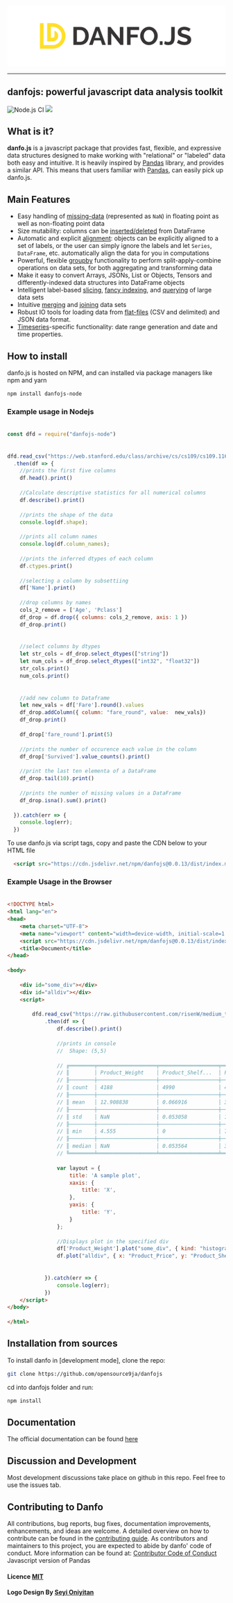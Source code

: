 
<div align="center">
  <img src="logo.png"><br>
</div>

-----------------

## danfojs: powerful javascript data analysis toolkit 
![Node.js CI](https://github.com/opensource9ja/danfojs/workflows/Node.js%20CI/badge.svg?branch=master)
[![](https://data.jsdelivr.com/v1/package/npm/danfojs/badge?style=rounded)](https://www.jsdelivr.com/package/npm/danfojs)



## What is it?

**danfo.js** is a javascript package that provides fast, flexible, and expressive data
structures designed to make working with "relational" or "labeled" data both
easy and intuitive. It is heavily inspired by [Pandas](https://pandas.pydata.org/pandas-docs/stable/) library, and provides a similar API. This means that users familiar with [Pandas](https://pandas.pydata.org/pandas-docs/stable/), can easily pick up danfo.js. 

## Main Features

  - Easy handling of [missing-data](https://jsdata.gitbook.io/danfojs/api-reference/dataframe#missing-data-handling) (represented as
    `NaN`) in floating point as well as non-floating point data
  - Size mutability: columns can be [inserted/deleted](https://jsdata.gitbook.io/danfojs/api-reference/dataframe#indexing-iteration) from DataFrame
  - Automatic and explicit [alignment](https://jsdata.gitbook.io/danfojs/api-reference/dataframe#reindexing-selection-label-manipulation): objects can
    be explicitly aligned to a set of labels, or the user can simply
    ignore the labels and let `Series`, `DataFrame`, etc. automatically
    align the data for you in computations
  - Powerful, flexible [groupby](https://jsdata.gitbook.io/danfojs/api-reference/dataframe/danfo.dataframe.groupby) functionality to perform
    split-apply-combine operations on data sets, for both aggregating
    and transforming data
  - Make it easy to convert Arrays, JSONs, List or Objects, Tensors and 
    differently-indexed data structures
    into DataFrame objects
  - Intelligent label-based [slicing](https://jsdata.gitbook.io/danfojs/api-reference/dataframe/danfo.dataframe.loc), [fancy indexing](https://jsdata.gitbook.io/danfojs/api-reference/dataframe/danfo.dataframe.iloc), and [querying](https://jsdata.gitbook.io/danfojs/api-reference/dataframe/danfo.dataframe.query) of
    large data sets
  - Intuitive [merging](https://jsdata.gitbook.io/danfojs/api-reference/merge-and-joins/danfo.merge) and [joining](https://jsdata.gitbook.io/danfojs/api-reference/merge-and-joins/danfo.concat) data
    sets
  - Robust IO tools for loading data from [flat-files](https://jsdata.gitbook.io/danfojs/api-reference/input-output)
    (CSV and delimited) and JSON data format.
  - [Timeseries](https://jsdata.gitbook.io/danfojs/api-reference/series#accessors)-specific functionality: date range
    generation and date and time properties. 


## How to install
danfo.js is hosted on NPM, and can installed via package managers like npm and yarn

```sh
npm install danfojs-node
```

### Example usage in Nodejs

```javascript

const dfd = require("danfojs-node")


dfd.read_csv("https://web.stanford.edu/class/archive/cs/cs109/cs109.1166/stuff/titanic.csv")
  .then(df => {
    //prints the first five columns
    df.head().print()

    //Calculate descriptive statistics for all numerical columns
    df.describe().print()

    //prints the shape of the data
    console.log(df.shape);

    //prints all column names
    console.log(df.column_names);

    //prints the inferred dtypes of each column
    df.ctypes.print()

    //selecting a column by subsettiing
    df['Name'].print()

    //drop columns by names
    cols_2_remove = ['Age', 'Pclass']
    df_drop = df.drop({ columns: cols_2_remove, axis: 1 })
    df_drop.print()


    //select columns by dtypes
    let str_cols = df_drop.select_dtypes(["string"])
    let num_cols = df_drop.select_dtypes(["int32", "float32"])
    str_cols.print()
    num_cols.print()


    //add new column to Dataframe
    let new_vals = df['Fare'].round().values
    df_drop.addColumn({ column: "fare_round", value:  new_vals})
    df_drop.print()

    df_drop['fare_round'].print(5)

    //prints the number of occurence each value in the column
    df_drop['Survived'].value_counts().print()

    //print the last ten elementa of a DataFrame
    df_drop.tail(10).print()

    //prints the number of missing values in a DataFrame
    df_drop.isna().sum().print()

  }).catch(err => {
    console.log(err);
  })

```

To use danfo.js via script tags, copy and paste the CDN below to your HTML file

```html
  <script src="https://cdn.jsdelivr.net/npm/danfojs@0.0.13/dist/index.min.js"></script>
```

### Example Usage in the Browser

```html

<!DOCTYPE html>
<html lang="en">
<head>
    <meta charset="UTF-8">
    <meta name="viewport" content="width=device-width, initial-scale=1.0">
    <script src="https://cdn.jsdelivr.net/npm/danfojs@0.0.13/dist/index.min.js"></script>
    <title>Document</title>
</head>

<body>

    <div id="some_div"></div>
    <div id="alldiv"></div>
    <script>

        dfd.read_csv("https://raw.githubusercontent.com/risenW/medium_tutorial_notebooks/master/train.csv")
            .then(df => {
                df.describe().print()

                //prints in console
                //  Shape: (5,5) 

                // ╔════════╤═══════════════════╤═══════════════════╤═══════════════════╤═══════════════════╤═══════════════════╗
                // ║        │ Product_Weight    │ Product_Shelf...  │ Product_Price     │ Product_Super...  │ Supermarket_O...  ║
                // ╟────────┼───────────────────┼───────────────────┼───────────────────┼───────────────────┼───────────────────╢
                // ║ count  │ 4188              │ 4990              │ 4990              │ 4990              │ 4990              ║
                // ╟────────┼───────────────────┼───────────────────┼───────────────────┼───────────────────┼───────────────────╢
                // ║ mean   │ 12.908838         │ 0.066916          │ 391.803772        │ 6103.52002        │ 2004.783447       ║
                // ╟────────┼───────────────────┼───────────────────┼───────────────────┼───────────────────┼───────────────────╢
                // ║ std    │ NaN               │ 0.053058          │ 119.378259        │ 4447.333835       │ 8.283151          ║
                // ╟────────┼───────────────────┼───────────────────┼───────────────────┼───────────────────┼───────────────────╢
                // ║ min    │ 4.555             │ 0                 │ 78.730003         │ 83.230003         │ 1992              ║
                // ╟────────┼───────────────────┼───────────────────┼───────────────────┼───────────────────┼───────────────────╢
                // ║ median │ NaN               │ 0.053564          │ 393.86            │ 5374.675          │ 2006              ║
                // ╚════════╧═══════════════════╧═══════════════════╧═══════════════════╧═══════════════════╧═══════════════════╝

                var layout = {
                    title: 'A sample plot',
                    xaxis: {
                        title: 'X',
                    },
                    yaxis: {
                        title: 'Y',
                    }
                };

                //Displays plot in the specified div
                df['Product_Weight'].plot("some_div", { kind: "histogram" })
                df.plot("alldiv", { x: "Product_Price", y: "Product_Shelf_Visibility", kind: "scatter", mode: 'markers' })


            }).catch(err => {
                console.log(err);
            })
    </script>
</body>

</html>
```

## Installation from sources
To install danfo in [development mode], clone the repo:

```sh
git clone https://github.com/opensource9ja/danfojs
```

cd into danfojs folder and run:

```sh
npm install
```

## Documentation
The official documentation can be found [here](https://jsdata.gitbook.io/danfojs/)

## Discussion and Development
Most development discussions take place on github in this repo. Feel free to use the issues tab. 

## Contributing to Danfo
All contributions, bug reports, bug fixes, documentation improvements, enhancements, and ideas are welcome. A detailed overview on how to contribute can be found in the [contributing guide](https://jsdata.gitbook.io/danfojs/contributing-guide). As contributors and maintainers to this project, you are expected to abide by danfo' code of conduct. More information can be found at: [Contributor Code of Conduct](https://github.com/pandas-dev/pandas/blob/master/.github/CODE_OF_CONDUCT.md) Javascript version of Pandas

#### Licence [MIT](https://github.com/opensource9ja/danfojs/blob/master/LICENCE)

#### Logo Design By [Seyi Oniyitan](https://twitter.com/seyioniyitan)
